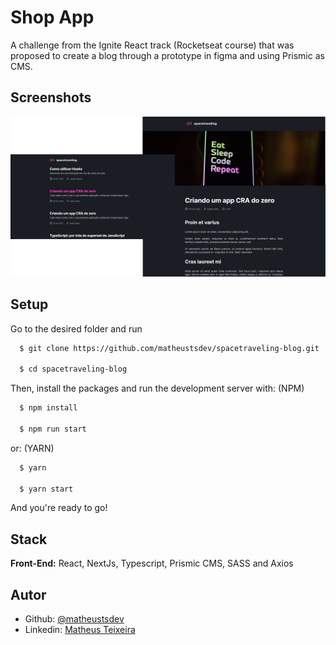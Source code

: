 # Shop App

A challenge from the Ignite React track (Rocketseat course) that was proposed to create a blog through a prototype in figma and using Prismic as CMS.

## Screenshots

![Screens Screenshot](./.github/Screens.png)

## Setup

Go to the desired folder and run

```bash
  $ git clone https://github.com/matheustsdev/spacetraveling-blog.git

  $ cd spacetraveling-blog

```

Then, install the packages and run the development server with:
(NPM)

```bash
  $ npm install

  $ npm run start
```

or: (YARN)

```bash
  $ yarn

  $ yarn start
```

And you're ready to go!

## Stack

**Front-End:** React, NextJs, Typescript, Prismic CMS, SASS and Axios

## Autor

- Github: [@matheustsdev](https://github.com/matheustsdev)
- Linkedin: [Matheus Teixeira](https://www.linkedin.com/in/matheust0105/)

